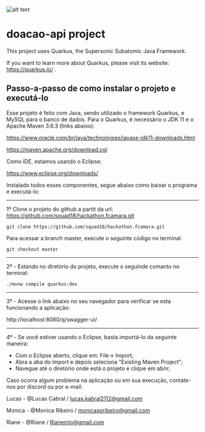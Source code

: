 ![alt text](https://i.postimg.cc/LXjTgrMH/Squad18-1.jpg)

# doacao-api project

This project uses Quarkus, the Supersonic Subatomic Java Framework.

If you want to learn more about Quarkus, please visit its website: https://quarkus.io/ .



## Passo-a-passo de como instalar o projeto e executá-lo

Esse projeto é feito com Java, sendo utilizado o framework Quarkus, e MySQL para o banco de dados.
Para o Quarkus, é necessário o JDK 11 e o Apache Maven 3.6.3 (links abaixo):

https://www.oracle.com/br/java/technologies/javase-jdk11-downloads.html

https://maven.apache.org/download.cgi

Como IDE, estamos usando o Eclipse:

https://www.eclipse.org/downloads/


Instalado todos esses componentes, segue abaixo como baixar o programa e executá-lo:



*****
1º Clone o projeto do github a partit da url: https://github.com/squad18/hackathon.fcamara.git 

```shell script
git clone https://github.com/squad18/hackathon.fcamara.git
```

Para acessar a branch master, execute o seguinte código no terminal:

```shell script
git checkout master
```



*****
2º - Estando no diretório do projeto, execute o seguinde comanto no terminal:

```shell script
./mvnw compile quarkus:dev
```



*****
3º - Acesse o link abaixo no seu navegador para verificar se esta funcionando a aplicação:

http://localhost:8080/q/swagger-ui/




*****
4º - Se você estiver usando o Eclipse, basta importá-lo da seguinte maneira:

- Com o Eclipse aberto, clique em: File-> Import;
- Abra   a aba do Import e depois seleciona "Existing Maven Project";
- Navegue até o diretório onde está o projeto e clique em abrir;



Caso ocorra algum problema na aplicação ou em sua execução, contate-nos por discord ou por e-mail:

Lucas - @Lucas Cabral / lucas.kabral2112@gmail.com

Monica - @Monica Ribeiro / monicaspribeiro@gmail.com

Riane - @Riane / Rianemlo@gmail.com

